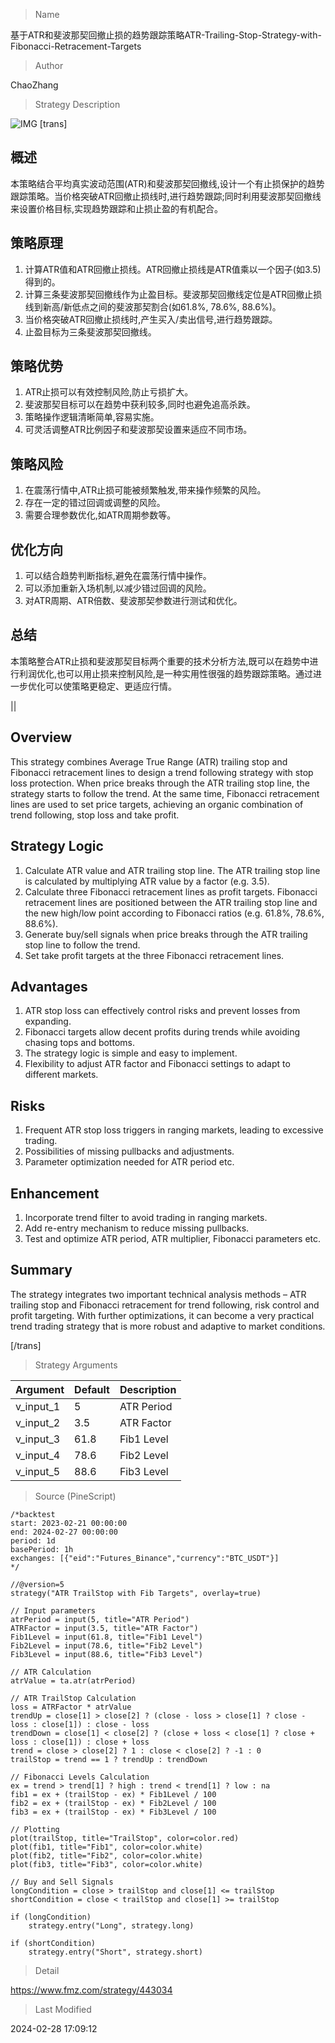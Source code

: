 
> Name

基于ATR和斐波那契回撤止损的趋势跟踪策略ATR-Trailing-Stop-Strategy-with-Fibonacci-Retracement-Targets

> Author

ChaoZhang

> Strategy Description

![IMG](https://www.fmz.com/upload/asset/da94a9b61d9c7a1e1e.png)
[trans]

## 概述
本策略结合平均真实波动范围(ATR)和斐波那契回撤线,设计一个有止损保护的趋势跟踪策略。当价格突破ATR回撤止损线时,进行趋势跟踪;同时利用斐波那契回撤线来设置价格目标,实现趋势跟踪和止损止盈的有机配合。

## 策略原理
1. 计算ATR值和ATR回撤止损线。ATR回撤止损线是ATR值乘以一个因子(如3.5)得到的。
2. 计算三条斐波那契回撤线作为止盈目标。斐波那契回撤线定位是ATR回撤止损线到新高/新低点之间的斐波那契割合(如61.8%, 78.6%, 88.6%)。
3. 当价格突破ATR回撤止损线时,产生买入/卖出信号,进行趋势跟踪。
4. 止盈目标为三条斐波那契回撤线。

## 策略优势
1. ATR止损可以有效控制风险,防止亏损扩大。
2. 斐波那契目标可以在趋势中获利较多,同时也避免追高杀跌。
3. 策略操作逻辑清晰简单,容易实施。
4. 可灵活调整ATR比例因子和斐波那契设置来适应不同市场。

## 策略风险
1. 在震荡行情中,ATR止损可能被频繁触发,带来操作频繁的风险。
2. 存在一定的错过回调或调整的风险。
3. 需要合理参数优化,如ATR周期参数等。

## 优化方向  
1. 可以结合趋势判断指标,避免在震荡行情中操作。
2. 可以添加重新入场机制,以减少错过回调的风险。
3. 对ATR周期、ATR倍数、斐波那契参数进行测试和优化。

## 总结
本策略整合ATR止损和斐波那契目标两个重要的技术分析方法,既可以在趋势中进行利润优化,也可以用止损来控制风险,是一种实用性很强的趋势跟踪策略。通过进一步优化可以使策略更稳定、更适应行情。

||

## Overview
This strategy combines Average True Range (ATR) trailing stop and Fibonacci retracement lines to design a trend following strategy with stop loss protection. When price breaks through the ATR trailing stop line, the strategy starts to follow the trend. At the same time, Fibonacci retracement lines are used to set price targets, achieving an organic combination of trend following, stop loss and take profit.  

## Strategy Logic  
1. Calculate ATR value and ATR trailing stop line. The ATR trailing stop line is calculated by multiplying ATR value by a factor (e.g. 3.5).
2. Calculate three Fibonacci retracement lines as profit targets. Fibonacci retracement lines are positioned between the ATR trailing stop line and the new high/low point according to Fibonacci ratios (e.g. 61.8%, 78.6%, 88.6%). 
3. Generate buy/sell signals when price breaks through the ATR trailing stop line to follow the trend.  
4. Set take profit targets at the three Fibonacci retracement lines.

## Advantages
1. ATR stop loss can effectively control risks and prevent losses from expanding.
2. Fibonacci targets allow decent profits during trends while avoiding chasing tops and bottoms.
3. The strategy logic is simple and easy to implement.  
4. Flexibility to adjust ATR factor and Fibonacci settings to adapt to different markets.

## Risks 
1. Frequent ATR stop loss triggers in ranging markets, leading to excessive trading.
2. Possibilities of missing pullbacks and adjustments.  
3. Parameter optimization needed for ATR period etc.

## Enhancement  
1. Incorporate trend filter to avoid trading in ranging markets.  
2. Add re-entry mechanism to reduce missing pullbacks.
3. Test and optimize ATR period, ATR multiplier, Fibonacci parameters etc.  

## Summary
The strategy integrates two important technical analysis methods – ATR trailing stop and Fibonacci retracement for trend following, risk control and profit targeting. With further optimizations, it can become a very practical trend trading strategy that is more robust and adaptive to market conditions.

[/trans]

> Strategy Arguments



|Argument|Default|Description|
|----|----|----|
|v_input_1|5|ATR Period|
|v_input_2|3.5|ATR Factor|
|v_input_3|61.8|Fib1 Level|
|v_input_4|78.6|Fib2 Level|
|v_input_5|88.6|Fib3 Level|


> Source (PineScript)

``` pinescript
/*backtest
start: 2023-02-21 00:00:00
end: 2024-02-27 00:00:00
period: 1d
basePeriod: 1h
exchanges: [{"eid":"Futures_Binance","currency":"BTC_USDT"}]
*/

//@version=5
strategy("ATR TrailStop with Fib Targets", overlay=true)

// Input parameters
atrPeriod = input(5, title="ATR Period")
ATRFactor = input(3.5, title="ATR Factor")
Fib1Level = input(61.8, title="Fib1 Level")
Fib2Level = input(78.6, title="Fib2 Level")
Fib3Level = input(88.6, title="Fib3 Level")

// ATR Calculation
atrValue = ta.atr(atrPeriod)

// ATR TrailStop Calculation
loss = ATRFactor * atrValue
trendUp = close[1] > close[2] ? (close - loss > close[1] ? close - loss : close[1]) : close - loss
trendDown = close[1] < close[2] ? (close + loss < close[1] ? close + loss : close[1]) : close + loss
trend = close > close[2] ? 1 : close < close[2] ? -1 : 0
trailStop = trend == 1 ? trendUp : trendDown

// Fibonacci Levels Calculation
ex = trend > trend[1] ? high : trend < trend[1] ? low : na
fib1 = ex + (trailStop - ex) * Fib1Level / 100
fib2 = ex + (trailStop - ex) * Fib2Level / 100
fib3 = ex + (trailStop - ex) * Fib3Level / 100

// Plotting
plot(trailStop, title="TrailStop", color=color.red)
plot(fib1, title="Fib1", color=color.white)
plot(fib2, title="Fib2", color=color.white)
plot(fib3, title="Fib3", color=color.white)

// Buy and Sell Signals
longCondition = close > trailStop and close[1] <= trailStop
shortCondition = close < trailStop and close[1] >= trailStop

if (longCondition)
    strategy.entry("Long", strategy.long)

if (shortCondition)
    strategy.entry("Short", strategy.short)

```

> Detail

https://www.fmz.com/strategy/443034

> Last Modified

2024-02-28 17:09:12
